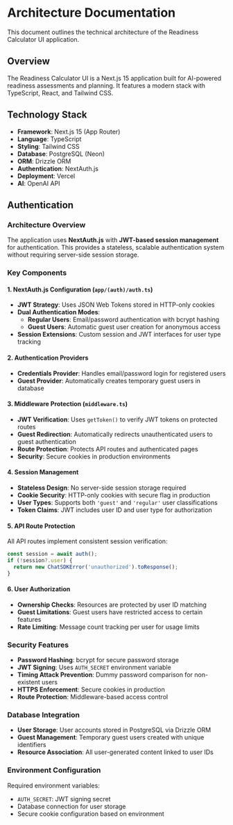 # Architecture Documentation

This document outlines the technical architecture of the Readiness Calculator UI application.

## Overview

The Readiness Calculator UI is a Next.js 15 application built for AI-powered readiness assessments and planning. It features a modern stack with TypeScript, React, and Tailwind CSS.

## Technology Stack

- **Framework**: Next.js 15 (App Router)
- **Language**: TypeScript
- **Styling**: Tailwind CSS
- **Database**: PostgreSQL (Neon)
- **ORM**: Drizzle ORM
- **Authentication**: NextAuth.js
- **Deployment**: Vercel
- **AI**: OpenAI API

## Authentication

### Architecture Overview

The application uses **NextAuth.js** with **JWT-based session management** for authentication. This provides a stateless, scalable authentication system without requiring server-side session storage.

### Key Components

#### 1. NextAuth.js Configuration (`app/(auth)/auth.ts`)
- **JWT Strategy**: Uses JSON Web Tokens stored in HTTP-only cookies
- **Dual Authentication Modes**:
  - **Regular Users**: Email/password authentication with bcrypt hashing
  - **Guest Users**: Automatic guest user creation for anonymous access
- **Session Extensions**: Custom session and JWT interfaces for user type tracking

#### 2. Authentication Providers
- **Credentials Provider**: Handles email/password login for registered users
- **Guest Provider**: Automatically creates temporary guest users in database

#### 3. Middleware Protection (`middleware.ts`)
- **JWT Verification**: Uses `getToken()` to verify JWT tokens on protected routes
- **Guest Redirection**: Automatically redirects unauthenticated users to guest authentication
- **Route Protection**: Protects API routes and authenticated pages
- **Security**: Secure cookies in production environments

#### 4. Session Management
- **Stateless Design**: No server-side session storage required
- **Cookie Security**: HTTP-only cookies with secure flag in production
- **User Types**: Supports both `'guest'` and `'regular'` user classifications
- **Token Claims**: JWT includes user ID and user type for authorization

#### 5. API Route Protection
All API routes implement consistent session verification:
```typescript
const session = await auth();
if (!session?.user) {
  return new ChatSDKError('unauthorized').toResponse();
}
```

#### 6. User Authorization
- **Ownership Checks**: Resources are protected by user ID matching
- **Guest Limitations**: Guest users have restricted access to certain features
- **Rate Limiting**: Message count tracking per user for usage limits

### Security Features

- **Password Hashing**: bcrypt for secure password storage
- **JWT Signing**: Uses `AUTH_SECRET` environment variable
- **Timing Attack Prevention**: Dummy password comparison for non-existent users
- **HTTPS Enforcement**: Secure cookies in production
- **Route Protection**: Middleware-based access control

### Database Integration

- **User Storage**: User accounts stored in PostgreSQL via Drizzle ORM
- **Guest Management**: Temporary guest users created with unique identifiers
- **Resource Association**: All user-generated content linked to user IDs

### Environment Configuration

Required environment variables:
- `AUTH_SECRET`: JWT signing secret
- Database connection for user storage
- Secure cookie configuration based on environment